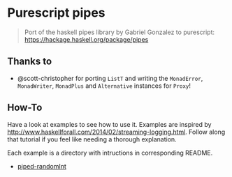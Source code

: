 # Purescript pipes

> Port of the haskell pipes library by Gabriel Gonzalez to purescript:
> https://hackage.haskell.org/package/pipes

## Thanks to

* @scott-christopher for porting `ListT` and writing the `MonadError`,
  `MonadWriter`, `MonadPlus` and `Alternative` instances for `Proxy`!

## How-To

Have a look at examples to see how to use it. Examples are inspired by http://www.haskellforall.com/2014/02/streaming-logging.html. Follow along that tutorial if you feel like needing a thorough explanation.

Each example is a directory with intructions in corresponding README.

- [piped-randomInt](https://github.com/piton182/purescript-pipes/blob/pipedRandomInt/examples/piped-randomInt/README.md)

